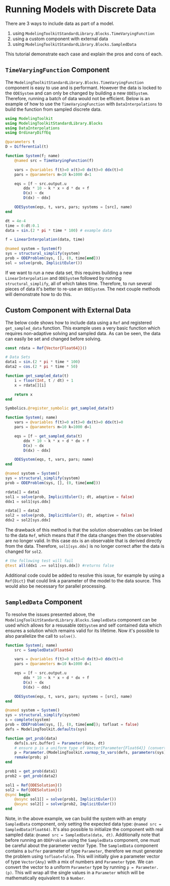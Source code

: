 # Running Models with Discrete Data

There are 3 ways to include data as part of a model.

 1. using `ModelingToolkitStandardLibrary.Blocks.TimeVaryingFunction`
 2. using a custom component with external data
 3. using `ModelingToolkitStandardLibrary.Blocks.SampledData`

This tutorial demonstrate each case and explain the pros and cons of each.

## `TimeVaryingFunction` Component

The `ModelingToolkitStandardLibrary.Blocks.TimeVaryingFunction` component is easy to use and is performant.  However the data is locked to the `ODESystem` and can only be changed by building a new `ODESystem`.  Therefore, running a batch of data would not be efficient.  Below is an example of how to use the `TimeVaryingFunction` with `DataInterpolations` to build the function from sampled discrete data.

```julia
using ModelingToolkit
using ModelingToolkitStandardLibrary.Blocks
using DataInterpolations
using OrdinaryDiffEq

@parameters t
D = Differential(t)

function System(f; name)
    @named src = TimeVaryingFunction(f)

    vars = @variables f(t)=0 x(t)=0 dx(t)=0 ddx(t)=0
    pars = @parameters m=10 k=1000 d=1

    eqs = [f ~ src.output.u
        ddx * 10 ~ k * x + d * dx + f
        D(x) ~ dx
        D(dx) ~ ddx]

    ODESystem(eqs, t, vars, pars; systems = [src], name)
end

dt = 4e-4
time = 0:dt:0.1
data = sin.(2 * pi * time * 100) # example data

f = LinearInterpolation(data, time)

@named system = System(f)
sys = structural_simplify(system)
prob = ODEProblem(sys, [], (0, time[end]))
sol = solve(prob, ImplicitEuler())
```

If we want to run a new data set, this requires building a new `LinearInterpolation` and `ODESystem` followed by running `structural_simplify`, all of which takes time.  Therefore, to run several pieces of data it's better to re-use an `ODESystem`.  The next couple methods will demonstrate how to do this.

## Custom Component with External Data

The below code shows how to include data using a `Ref` and registered `get_sampled_data` function.  This example uses a very basic function which requires non-adaptive solving and sampled data.  As can be seen, the data can easily be set and changed before solving.

```julia
const rdata = Ref{Vector{Float64}}()

# Data Sets
data1 = sin.(2 * pi * time * 100)
data2 = cos.(2 * pi * time * 50)

function get_sampled_data(t)
    i = floor(Int, t / dt) + 1
    x = rdata[][i]

    return x
end

Symbolics.@register_symbolic get_sampled_data(t)

function System(; name)
    vars = @variables f(t)=0 x(t)=0 dx(t)=0 ddx(t)=0
    pars = @parameters m=10 k=1000 d=1

    eqs = [f ~ get_sampled_data(t)
        ddx * 10 ~ k * x + d * dx + f
        D(x) ~ dx
        D(dx) ~ ddx]

    ODESystem(eqs, t, vars, pars; name)
end

@named system = System()
sys = structural_simplify(system)
prob = ODEProblem(sys, [], (0, time[end]))

rdata[] = data1
sol1 = solve(prob, ImplicitEuler(); dt, adaptive = false)
ddx1 = sol1[sys.ddx]

rdata[] = data2
sol2 = solve(prob, ImplicitEuler(); dt, adaptive = false)
ddx2 = sol2[sys.ddx]
```

The drawback of this method is that the solution observables can be linked to the data `Ref`, which means that if the data changes then the observables are no longer valid.  In this case `ddx` is an observable that is derived directly from the data.  Therefore, `sol1[sys.ddx]` is no longer correct after the data is changed for `sol2`.

```julia
# the following test will fail
@test all(ddx1 .== sol1[sys.ddx]) #returns false
```

Additional code could be added to resolve this issue, for example by using a `Ref{Dict}` that could link a parameter of the model to the data source.  This would also be necessary for parallel processing.

## `SampledData` Component

To resolve the issues presented above, the `ModelingToolkitStandardLibrary.Blocks.SampledData` component can be used which allows for a resusable `ODESystem` and self contained data which ensures a solution which remains valid for its lifetime.  Now it's possible to also parallelize the call to `solve()`.

```julia
function System(; name)
    src = SampledData(Float64)

    vars = @variables f(t)=0 x(t)=0 dx(t)=0 ddx(t)=0
    pars = @parameters m=10 k=1000 d=1

    eqs = [f ~ src.output.u
        ddx * 10 ~ k * x + d * dx + f
        D(x) ~ dx
        D(dx) ~ ddx]

    ODESystem(eqs, t, vars, pars; systems = [src], name)
end

@named system = System()
sys = structural_simplify(system)
s = complete(system)
prob = ODEProblem(sys, [], (0, time[end]); tofloat = false)
defs = ModelingToolkit.defaults(sys)

function get_prob(data)
    defs[s.src.buffer] = Parameter(data, dt)
    # ensure p is a uniform type of Vector{Parameter{Float64}} (converting from Vector{Any})
    p = Parameter.(ModelingToolkit.varmap_to_vars(defs, parameters(sys); tofloat = false))
    remake(prob; p)
end

prob1 = get_prob(data1)
prob2 = get_prob(data2)

sol1 = Ref{ODESolution}()
sol2 = Ref{ODESolution}()
@sync begin
    @async sol1[] = solve(prob1, ImplicitEuler())
    @async sol2[] = solve(prob2, ImplicitEuler())
end
```

Note, in the above example, we can build the system with an empty `SampledData` component, only setting the expected data type: `@named src = SampledData(Float64)`.  It's also possible to initialize the component with real sampled data: `@named src = SampledData(data, dt)`.  Additionally note that before running an `ODEProblem` using the `SampledData` component, one must be careful about the parameter vector Type.  The `SampledData` component contains a `buffer` parameter of type `Parameter`, therefore we must generate the problem using `tofloat=false`.  This will initially give a parameter vector of type `Vector{Any}` with a mix of numbers and `Parameter` type.  We can convert the vector to a uniform `Parameter` type by running `p = Parameter.(p)`.  This will wrap all the single values in a `Parameter` which will be mathematically equivalent to a `Number`.
